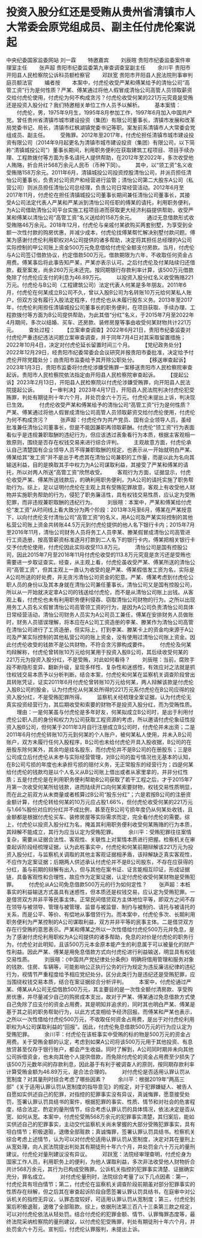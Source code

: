 # 投资入股分红还是受贿从贵州省清镇市人大常委会原党组成员、副主任付虎伦案说起

中央纪委国家监委网站 刘一霖
　　特邀嘉宾
　　刘辰暄 贵阳市纪委监委案件审理室主任
　　张声超 贵阳市纪委监委第九审查调查室副主任
　　余川平 贵阳市开阳县人民检察院公诉科员额检察官
　　邓跃宽 贵阳市开阳县人民法院刑事审判庭员额法官
　　编者按
　　本案中，付虎伦收受严某和傅某给予的清怡公司“高管工资”行为是何性质？严某、傅某通过将他人假冒成清怡公司高管人员领取薪资交给付虎伦使用，付虎伦为何不构成贪污？付虎伦收受何某的221万元究竟是受贿还是投资入股分红？我们特邀相关单位工作人员予以解析。
　　基本案情：
　　付虎伦，男，1975年9月生，1995年8月参加工作，1997年6月加入中国共产党。曾任贵州省清镇市城市建设投资（集团）有限公司董事长，清镇市发展和改革局党委书记、局长，清镇市红枫湖镇党委书记等职。案发前系清镇市人大常委会党组成员、副主任。
　　受贿罪。2012年至2017年，付虎伦担任清镇市城市建设投资有限公司（2014年9月起更名为清镇市城市建设投资（集团）有限公司，以下简称“清镇城投公司”）董事长期间，利用职务便利在获取建筑工程项目、项目手续办理、工程款拨付等方面为多名请托人提供帮助，在2012年至2022年，多次收受他人贿赂，折合共计568万余元人民币（币种下同）。
　　其中，以“领工资”名义收受贿赂158万余元。2011年6月，清镇城投公司投资控股清怡公司，并派员担任清怡公司董事长，负责对公司资产和经营进行监管；清怡公司第二大股东A公司（私营公司）则派员担任清怡公司总经理，负责公司日常经营活动。2012年6月至2017年11月，付虎伦在担任清镇城投公司董事长期间兼任清怡公司董事长，其接受A公司法定代表人严某和严某派到清怡公司任职的傅某的请托，利用职务便利，为A公司借助清怡公司平台实施工程项目进而获取更大经济利益提供帮助，收受严某和傅某以清怡公司“高管工资”名义送给的158万余元。
　　通过无息借款形式收受贿赂46万余元。2018年12月，付虎伦与亲戚付某欲购买两套别墅，为享受到全额一次性付款的购房优惠，并减少成本，付虎伦找傅某帮忙解决别墅付款问题。傅某为感谢付虎伦利用职权对A公司提供的诸多帮助，决定将其担任总经理的A公司实际控制的甲公司账上资金500万元免息借给付虎伦全额支付房款。当月，付虎伦与A公司签订借款协议，约定借款500万元，借款期限为六年，不收取任何资金占用费。傅某事后将此事告知严某，严某亦表示认可。之后付虎伦及付某陆续归还借款，截至案发，尚余260万元未还完。按同期银行存款利率计算，该500万元借款免除了付虎伦应支付的利息为46.89万元。
　　以投资入股分红名义收受贿赂221万元。付虎伦与B公司（工程建筑公司）法定代表人何某是多年朋友。2011年6月，付虎伦在何某成立B公司不久，曾以入股B公司为名转账10万元给何某私人账户，但双方没有履行入股法定程序，付虎伦也从未履行股东义务。2013年至2017年，付虎伦利用担任清镇城投公司董事长的职务便利，在项目获取、手续办理、工程款拨付等方面为B公司提供帮助，为此其借“分红”名义，于2015年7月至2022年4月期间，多次以结婚、买车、还房款、装修房屋等事由收受何某财物共计221万元。
　　查处过程：
　　【立案审查调查】2022年6月21日，贵阳市纪委监委对付虎伦严重违纪违法问题立案审查调查，并于同年7月4日对其采取留置措施；2022年10月4日，决定对付虎伦延长留置时间三个月。
　　【党纪政务处分】2022年12月29日，经贵阳市纪委常委会会议研究并报贵阳市委批准，决定给予付虎伦开除党籍处分；由贵阳市监委给予其开除公职处分。
　　【移送审查起诉】2023年1月3日，贵阳市监委将付虎伦涉嫌受贿罪一案移送贵阳市人民检察院审查起诉。贵阳市人民检察院依法指定由开阳县人民检察院审查起诉。
　　【提起公诉】2023年2月13日，开阳县人民检察院以付虎伦涉嫌受贿罪，向开阳县人民法院提起公诉。
　　【一审判决】2023年4月17日，开阳县人民法院判决付虎伦犯受贿罪，判处有期徒刑十年六个月，并处罚金六十万元。付虎伦未提出上诉，判决现已生效。
　　付虎伦收受严某和傅某给予的清怡公司“高管工资”行为是何性质？严某、傅某通过将他人假冒成清怡公司高管人员领取薪资交给付虎伦使用，付虎伦为何不构成贪污？
　　张声超：付虎伦作为共产党员、国有企业领导人员，虽经批准兼任清怡公司董事长，但是不能因兼职再领取薪酬。付虎伦“领工资”行为表面看似乎是违规兼职取酬的违纪行为，但应该透过表象看行为本质，根据主客观相一致原则，围绕是否存在权钱交易来进行综合评判。
　　主观故意方面，付虎伦承认自己清楚国有企业领导人员不得兼职取酬的规定，也表示从一开始就明白严某、傅某给其“发工资”并不是出于考虑其在清怡公司兼职的工作量，而是以此为名向其输送利益，目的是换取其手中权力为A公司谋取利益，其接受了严某和傅某的请托，所以对两人所送“高管工资”欣然收受。
　　客观行为方面，证据显示，付虎伦收受严某、傅某所送钱款后，的确利用职务便利，为A公司的请托实施了职务帮助行为。综上，足以证明付虎伦在主观上具有受贿犯罪故意，客观上有收受他人财物并实施职务帮助的行为，侵犯了职务廉洁性，具有权钱交易性质，应认定为受贿犯罪，而非违规兼职取酬的违纪行为。
　　刘辰暄：本案中，严某和傅某给付虎伦“发工资”从时间线上看大致分为两个阶段：2013年3月至6月，傅某在严某授意下，以向付虎伦支付清怡公司“高管工资”的名义，用A公司及严某实际控制的其他私营公司账上资金共转账44.5万元到付虎伦提供的他人名下银行卡内；2015年7月至2016年11月，清怡公司财务人员将务工人员李某、滕某假冒成清怡公司高管进行工资造册，按高管薪资标准逐月打款到二人名下的银行卡内，傅某把相关银行卡交予付虎伦使用，付虎伦因此实际收受113.8万元。
　　清怡公司是国有控股公司，因此2015年7月至2016年11月付虎伦收受的113.8万元究竟是贪污还是受贿也需要进一步取证查实。经查，从主观上看，付虎伦虽收受严某、傅某所送的清怡公司“高管工资”，但其主观上一直认为收受的是严某、傅某假借发工资为名，实际是A公司所送的好处费，并无贪污清怡公司资金的犯意。严某、傅某考虑到付虎伦公职人员的身份以及其本身就在清怡公司兼任董事长，清怡公司又是国有控股公司，所以从一开始就决定拿A公司的钱送给付虎伦，而不是从清怡公司账上出钱。从客观上看，付虎伦也未有利用职务便利侵吞、窃取清怡公司财物的行为。之所以出现用务工人员名义假冒清怡公司高管领工资的行为，是因为A公司负责清怡公司具体日常经营活动，清怡公司财务人员实为A公司员工兼任，傅某在安排财务人员做账时，财务人员错误理解，将本应在A公司工资造册的李某、滕某作为清怡公司高管在清怡公司进行了工资造册，但实际上，打到李某、滕某卡上的资金均来源于A公司及严某实际控制的其他私营公司的账上资金，没有使用过清怡公司账上资金。因此付虎伦收受的钱款不是公共财物，不符合贪污罪构成要件。
　　付虎伦及何某均辩解称，付虎伦曾转账10万元给何某用于投资入股B公司，其后续收受何某的221万元为投资入股分红，不是受贿，对此如何看待？
　　刘辰暄：当前，腐败手段不断隐形变异、翻新升级，呈现多样性、复杂性和迷惑性，有效应对之法就是抓住权钱交易本质予以分析判断。结合本案，付虎伦和何某在监察机关调查阶段曾出具转账凭证，证实2011年6月付虎伦曾转账10万元给何某，两人辩解该款是付虎伦入股B公司的股金，认为付虎伦从何某处所得的221万元系付虎伦在B公司应得的投资入股分红，不是受贿犯罪所得。
　　监察机关经梳理全案证据，认为付虎伦无真实投资经营行为，其后期收受和索要的财物不是投资入股分红，而为受贿性质。
　　理由：一是何某虽与付虎伦是多年好友，何某拟成立B公司时，是出于利用付虎伦公职人员的身份和权力为公司获取工程资源的考虑，所以邀请付虎伦象征性投资入股B公司，但何某于2011年3月自行注册成立B公司时，付虎伦并未出资；二是2011年6月付虎伦转账10万元到何某的个人账户，被何某私人使用，并未入B公司账户，双方未履行任何入股程序，B公司也未给付虎伦开具入股收据，B公司的在册股东除何某外，其余均是挂名股东，而付虎伦并不是B公司的在册股东；三是B公司成立后付虎伦从未参与实际经营管理，对B公司的盈亏情况也无基本的认知，在B公司亏损的年度也未承担亏损的赔付义务，无正常股东的经营行为；四是何某给付虎伦的钱款均是以个人名义从B公司账上借出或者从家里拿的，并非分红性质；五是付虎伦是在利用职务便利帮助B公司获取了若干工程之后，才于2015年7月第一次收受何某所给钱款，进而陆续开口向何某索要财物，权钱交易性质明显，而在此之前双方从未商量或者核算过B公司“股东分红”；六是若按B公司的注册资金额计算，付虎伦转给何某的10万元应占股1.66%，但付虎伦收受何某的221万元与1.66%股份对应的分红并不成比例，甚至在B公司亏损年度仍从何某处收钱，且金额都是根据付虎伦买车、装修房屋等实际需求而定，完全看付虎伦的需要。综上，付虎伦以投资入股分红为名，掩盖其利用职务便利收受何某贿赂的行为本质，其辩解不能成立，其行为应当认定为受贿犯罪。
　　余川平：受贿犯罪往往案情复杂，需要从证据合法性、客观性、关联性上对案情本质进行把握。检察机关在审查起诉阶段经梳理证据，认为此桩事实中，付虎伦和何某前期辩解该221万元为投资入股分红，与监察机关调取的其他主客观证据相矛盾，该辩解缺乏真实客观性，不应作为定案证据；后期两人供述承认付虎伦并不是B公司股东，不存在应获得的分红，虽与前期的辩解有出入，但与其他在案书证、证言能相互印证，形成证据链，具备客观性和合理性，故应作为定案证据，认定付虎伦收受何某财物是受贿犯罪。
　　付虎伦从A公司免息借款500万元的行为如何定性？
　　张声超：本桩事实的利益输送方式虽具有迷惑性，但本质还是权钱交易，应认定为受贿犯罪。一是借贷双方并非平等民事主体。正常民间借贷双方主体地位平等，即双方之间不存在领导与被领导、管理与被管理、监督与被监督、制约与被制约、请托与被请托的关系，而是公平、等价、有偿地从事借贷行为。而本案中，付虎伦多次、长期利用职务便利为严某控制的A公司谋取利益，双方并非平等的民事主体。二是借贷双方存在行受贿的意思表示。严某和傅某之所以一次性借给付虎伦500万元并免息，是为了感谢付虎伦利用职权为A公司提供的诸多帮助，免息的对价是付虎伦的职务行为，付虎伦对此明知，且该500万元本金原本能产生的利息属于可以被量化的财产性利益。因此严某、傅某是用免息借款方式向付虎伦进行利益输送，明显具有权钱交易性质。
　　刘辰暄：《中国共产党纪律处分条例》明确将借用管理和服务对象的钱款、住房、车辆等，可能影响公正执行公务的行为规定为违反廉洁纪律的违纪行为，视情节严重程度给予相应党纪处分。区分此类行为是违纪还是受贿犯罪，应当围绕权钱交易本质，结合在案证据综合分析评判。
　　本案中，付虎伦通过严某、傅某从A公司无偿借款500万元，其主要目的是一次性全额付清房款、享受购房优惠，并尽量减少自己的购房成本支出，故对于严某、傅某通过免息借款方式使自己免除了应支付的资金占用费，其是明知并追求的，同时其也明白严某、傅某是基于其之前的职务帮助行为，以此方式变相给予经济回报。而傅某和严某也表示，之所以一次性借给付虎伦500万元，不收取任何资金占用费，是出于对付虎伦利用职权为A公司谋取利益的“回报”。因此，付虎伦免息借款500万元的行为应认定为受贿犯罪。
　　余川平：付虎伦在该桩事实中受贿的标的物是500万元的资金占用费。关于受贿金额的认定，考虑到如果A公司将该500万元用于其他投资、有息放贷甚至仅存于银行账户，都会产生收益。同时了解到，A公司同时期并未向其他公司拆借资金，也未向其他个人提供借款，而免除付虎伦的资金占用费至少损失了该500万元数年间的存款利息，因此基于有利于被调查人的原则，按同期存款利率计算受贿金额为46.89万元，是合法合理的。
　　对付虎伦是否适用认罪认罚从宽制度？对其量刑时综合考虑了哪些因素？
　　余川平：根据2019年“两高三部”《关于适用认罪认罚从宽制度的指导意见》的规定，对于犯罪嫌疑人、被告人自愿如实供述自己的犯罪，对指控的犯罪事实没有异议，真诚悔罪，愿意接受处罚，签署认罪认罚具结书的案件，根据犯罪的事实、性质、情节和对社会的危害程度，结合法定、酌定的量刑情节，综合考虑认罪认罚的具体情况，依法决定是否从宽、如何从宽。本案中，付虎伦受贿568万余元的犯罪事实清楚，其归案后，能如实供述自己的犯罪事实，主动交代监察机关尚未掌握的大部分受贿犯罪事实，具有坦白情节；积极退赃，退缴全部赃款；真诚悔罪，签署认罪认罚具结书。检察机关综合考虑上述情节，认为可以对付虎伦适用认罪认罚从宽制度，决定对其在量刑上从宽处理，向人民法院提出判处其有期徒刑十年六个月，并处罚金六十万元的量刑建议。付虎伦对量刑建议没有异议。
　　邓跃宽：法院经审理查明，付虎伦身为国家工作人员，利用职务上的便利，为他人谋取利益，多次非法收受他人财物折合共计568万余元，其行为已构成受贿罪。公诉机关指控的犯罪事实清楚、证据确实充分，罪名成立。
　　对付虎伦量刑时，法院综合考量了以下几点因素：第一，付虎伦具有坦白情节；第二，付虎伦在监察机关调查阶段前期虽对部分犯罪事实的性质存在辩解，但之后其在审查起诉阶段自愿签署认罪认罚具结书，在庭审中对公诉机关的指控无异议，认罪态度较好，可适用认罪认罚从宽制度；第三，付虎伦到案后积极退赃，退缴了全部赃款。综上，依据刑法第三百八十三条第三款之规定，可以对付虎伦依法从轻处罚。结合付虎伦的犯罪金额、情节、认罪悔罪态度等，最终法院采纳检察院的量刑建议，以付虎伦犯受贿罪，判处有期徒刑十年六个月，并处罚金六十万元。宣判后，付虎伦认罪服判，未提出上诉。